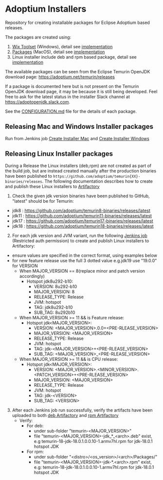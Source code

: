 # Adoptium Installers

Repository for creating installable packages for Eclipse Adoptium based releases.

The packages are created using:
1. [Wix Toolset](http://wixtoolset.org) (Windows), detail see [implementation](./wix)
2. [Packages](http://s.sudre.free.fr/Software/Packages/about.html) (MacOS), detail see [implementation](./pkgbuild)
3. Linux installer include deb and rpm based package, detail see [implementation](./linux)

The available packages can be seen from the Eclipse Temurin OpenJDK download page: https://adoptium.net/temurin/releases

If a package is documented here but is not present on the Temurin OpenJDK download page, it may be because it is still being developed. Feel free to ask for the latest status in the installer Slack channel at <https://adoptopenjdk.slack.com>.

See the [CONFIGURATION.md](./CONFIGURATION.md) file for the details of each package.

## Releasing Mac and Windows Installer packages
Run from Jenkins job [Create Installer Mac](https://ci.adoptopenjdk.net/job/build-scripts/job/release/job/create_installer_mac/) and [Create Installer  Windows](https://ci.adoptopenjdk.net/job/build-scripts/job/release/job/create_installer_windows/)

## Releasing Linux Installer packages
During a Release the Linux installers (deb,rpm) are not created as part of the build job, but are instead created manually after the production binaries have been published to `https://github.com/adoptium/temurin{XX}-binaries/releases`.
The following documentation describes how to create and publish these Linux installers to [Artifactory](https://adoptium.jfrog.io/ui/repos/tree/General)

1. Check the given jdk version binaries have been published to GitHub, "latest" should be for Temurin:
  - jdk8 : https://github.com/adoptium/temurin8-binaries/releases/latest
  - jdk11 : https://github.com/adoptium/temurin11-binaries/releases/latest
  - jdk17 : https://github.com/adoptium/temurin17-binaries/releases/latest
  - jdk18 : https://github.com/adoptium/temurin18-binaries/releases/latest
2. For each jdk version and JVM variant, run the following [Jenkins job](https://ci.adoptopenjdk.net/job/build-scripts/job/release/jobs/) (Restricted auth permission) to create and publish Linux installers to Artifactory:
  - ensure values are specified in the correct format, using examples below
  - for new feature release use the full 3 dotted value e.g.jdk19 use "19.0.0" for VERSION
    - When MAJOR_VERSION == 8(replace minor and patch version accordingly)
      - Hotspot jdk8u292-b10:
        - VERSION: 8u292-b10
        - MAJOR_VERSION: 8
        - RELEASE_TYPE: Release
        - JVM: hotspot
        - TAG: jdk8u292-b10
        - SUB_TAG: 8u292b10
    - When MAJOR_VERSION >= 11 && is Feature release:
      - Hotspot jdk\<MAJOR_VERSION>:
        - VERSION: \<MAJOR_VERSION>.0.0+\<PRE-RLEASE_VERSION>
        - MAJOR_VERSION: <MAJOR_VERSION>
        - RELEASE_TYPE: Release
        - JVM: hotspot
        - TAG: jdk-\<MAJOR_VERSION>+\<PRE-RLEASE_VERSION>
        - SUB_TAG: \<MAJOR_VERSION>_\<PRE-RLEASE_VERSION>
    - When MAJOR_VERSION >= 11 && is CPU release:
      - Hotspot jdk\<MAJOR_VERSION>:
        - VERSION: \<MAJOR_VERSION>.\<MINOR_VERSION>.\<PATCH_VERSION>+\<PRE-RLEASE_VERSION>
        - MAJOR_VERSION: \<MAJOR_VERSION>
        - RELEASE_TYPE: Release
        - JVM: hotspot
        - TAG: jdk-\<VERSION>
        - SUB_TAG: \<VERSION>
3. After each Jenkins job run successfully, verify the artifacts have been uploaded to both [deb Artifactory](https://adoptium.jfrog.io/ui/repos/tree/General/deb/pool/main/t) and [rpm Artifactory](https://adoptium.jfrog.io/ui/repos/tree/General/rpm)
    - Verify:
      - For deb:
        - under sub-folder "temurin-<MAJOR_VERSION>"
        - file "temurin-<MAJOR_VERSION>-jdk_*_\<arch>.deb" exist, e.g temurin-18-jdk-18.0.1.0.0.10-1.armv7hl.rpm for jdk-18.0.1 hotspot JDK
      - For rpm:
        - under sub-folder "\<distro>/\<os_version>/\<arch>/Packages/"
        - file "temurin-\<MAJOR_VERSION>-jdk-*.\<arch>.rpm" exist, e.g: temurin-18-jdk-18.0.1.0.0.10-1.armv7hl.rpm for jdk-18.0.1 hotspot JDK

